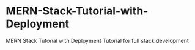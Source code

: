# MERN-Stack-Tutorial-with-Deployment
MERN Stack Tutorial with Deployment
Tutorial for full stack development
